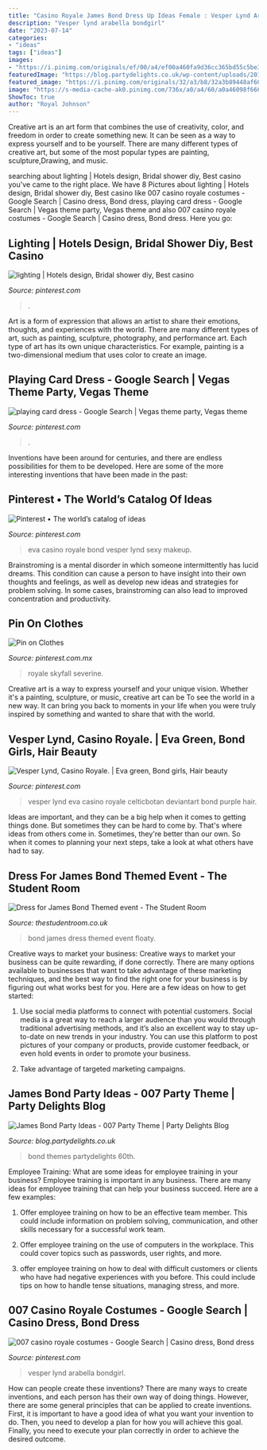 ```yaml
---
title: "Casino Royale James Bond Dress Up Ideas Female : Vesper Lynd Arabella Bondgirl"
description: "Vesper lynd arabella bondgirl"
date: "2023-07-14"
categories:
- "ideas"
tags: ["ideas"]
images:
- "https://i.pinimg.com/originals/ef/00/a4/ef00a460fa9d36cc365bd55c5be3ead3.jpg"
featuredImage: "https://blog.partydelights.co.uk/wp-content/uploads/2015/10/james-bond-party-ideas-1024x682.jpg"
featured_image: "https://i.pinimg.com/originals/32/a3/b8/32a3b89448af6003050bda975b48fa12.jpg"
image: "https://s-media-cache-ak0.pinimg.com/736x/a0/a4/60/a0a46098f6665ed5ba81172cfda59016.jpg"
ShowToc: true
author: "Royal Johnson"
---
```



Creative art is an art form that combines the use of creativity, color, and freedom in order to create something new. It can be seen as a way to express yourself and to be yourself. There are many different types of creative art, but some of the most popular types are painting, sculpture,Drawing, and music.

	

		
searching about lighting | Hotels design, Bridal shower diy, Best casino you've came to the right place. We have 8 Pictures about lighting | Hotels design, Bridal shower diy, Best casino like 007 casino royale costumes - Google Search | Casino dress, Bond dress, playing card dress - Google Search | Vegas theme party, Vegas theme and also 007 casino royale costumes - Google Search | Casino dress, Bond dress. Here you go:
		
    
## Lighting | Hotels Design, Bridal Shower Diy, Best Casino

<img loading=lazy src="https://i.pinimg.com/originals/32/a3/b8/32a3b89448af6003050bda975b48fa12.jpg" onerror="this.onerror=null;this.src='https://tse3.mm.bing.net/th?id=OIP.9tVEqrhxZ0msaVdrOIafZgHaJ4&amp;pid=15.1';" alt="lighting | Hotels design, Bridal shower diy, Best casino">

_Source: pinterest.com_

>. 

	

Art is a form of expression that allows an artist to share their emotions, thoughts, and experiences with the world. There are many different types of art, such as painting, sculpture, photography, and performance art. Each type of art has its own unique characteristics. For example, painting is a two-dimensional medium that uses color to create an image.

    
## Playing Card Dress - Google Search | Vegas Theme Party, Vegas Theme

<img loading=lazy src="https://i.pinimg.com/originals/4d/dd/9e/4ddd9e6f027bae2dba5ab22fcb3fd701.jpg" onerror="this.onerror=null;this.src='https://tse1.mm.bing.net/th?id=OIP.iMyYbfmF4utjyPh5nL8XnQHaLQ&amp;pid=15.1';" alt="playing card dress - Google Search | Vegas theme party, Vegas theme">

_Source: pinterest.com_

>. 

	

Inventions have been around for centuries, and there are endless possibilities for them to be developed. Here are some of the more interesting inventions that have been made in the past:

    
## Pinterest • The World’s Catalog Of Ideas

<img loading=lazy src="https://s-media-cache-ak0.pinimg.com/736x/a0/a4/60/a0a46098f6665ed5ba81172cfda59016.jpg" onerror="this.onerror=null;this.src='https://tse4.mm.bing.net/th?id=OIP.ifBP7bAAxllB9LMuEiI7zQHaLJ&amp;pid=15.1';" alt="Pinterest • The world’s catalog of ideas">

_Source: pinterest.com_

>eva casino royale bond vesper lynd sexy makeup. 

	

Brainstroming is a mental disorder in which someone intermittently has lucid dreams. This condition can cause a person to have insight into their own thoughts and feelings, as well as develop new ideas and strategies for problem solving. In some cases, brainstroming can also lead to improved concentration and productivity.

    
## Pin On Clothes

<img loading=lazy src="https://i.pinimg.com/originals/ef/00/a4/ef00a460fa9d36cc365bd55c5be3ead3.jpg" onerror="this.onerror=null;this.src='https://tse4.mm.bing.net/th?id=OIP.b9f8uPTsPqMGCyn06ku9gwHaFO&amp;pid=15.1';" alt="Pin on Clothes">

_Source: pinterest.com.mx_

>royale skyfall severine. 

	

Creative art is a way to express yourself and your unique vision. Whether it's a painting, sculpture, or music, creative art can be To see the world in a new way. It can bring you back to moments in your life when you were truly inspired by something and wanted to share that with the world.

    
## Vesper Lynd, Casino Royale. | Eva Green, Bond Girls, Hair Beauty

<img loading=lazy src="https://i.pinimg.com/736x/32/b5/b4/32b5b4a01fa3a223b828abee29b62378--casino-royale-eva-green.jpg" onerror="this.onerror=null;this.src='https://tse2.mm.bing.net/th?id=OIP.oz7e6z8qBDkuaW_P57fJSgHaJ8&amp;pid=15.1';" alt="Vesper Lynd, Casino Royale. | Eva green, Bond girls, Hair beauty">

_Source: pinterest.com_

>vesper lynd eva casino royale celticbotan deviantart bond purple hair. 

	

Ideas are important, and they can be a big help when it comes to getting things done. But sometimes they can be hard to come by. That's where ideas from others come in. Sometimes, they're better than our own. So when it comes to planning your next steps, take a look at what others have had to say.

    
## Dress For James Bond Themed Event - The Student Room

<img loading=lazy src="http://images.asos.com/inv/media/4/1/2/5/1835214/image4xl.jpg" onerror="this.onerror=null;this.src='https://tse3.mm.bing.net/th?id=OIP.n7kue1Rv7umJitsFpanZ8AHaJc&amp;pid=15.1';" alt="Dress for James Bond Themed event - The Student Room">

_Source: thestudentroom.co.uk_

>bond james dress themed event floaty. 

	

Creative ways to market your business:
Creative ways to market your business can be quite rewarding, if done correctly. There are many options available to businesses that want to take advantage of these marketing techniques, and the best way to find the right one for your business is by figuring out what works best for you. Here are a few ideas on how to get started: 
1. Use social media platforms to connect with potential customers. Social media is a great way to reach a larger audience than you would through traditional advertising methods, and it’s also an excellent way to stay up-to-date on new trends in your industry. You can use this platform to post pictures of your company or products, provide customer feedback, or even hold events in order to promote your business. 

2. Take advantage of targeted marketing campaigns.

    
## James Bond Party Ideas - 007 Party Theme | Party Delights Blog

<img loading=lazy src="https://blog.partydelights.co.uk/wp-content/uploads/2015/10/james-bond-party-ideas-1024x682.jpg" onerror="this.onerror=null;this.src='https://tse4.mm.bing.net/th?id=OIP.sSdJXEQuenUd7F7q5biOBAHaE7&amp;pid=15.1';" alt="James Bond Party Ideas - 007 Party Theme | Party Delights Blog">

_Source: blog.partydelights.co.uk_

>bond themes partydelights 60th. 

	

Employee Training: What are some ideas for employee training in your business?
Employee training is important in any business. There are many ideas for employee training that can help your business succeed. Here are a few examples:
1. Offer employee training on how to be an effective team member. This could include information on problem solving, communication, and other skills necessary for a successful work team.

2. Offer employee training on the use of computers in the workplace. This could cover topics such as passwords, user rights, and more.

3. offer employee training on how to deal with difficult customers or clients who have had negative experiences with you before. This could include tips on how to handle tense situations, managing stress, and more.

    
## 007 Casino Royale Costumes - Google Search | Casino Dress, Bond Dress

<img loading=lazy src="https://i.pinimg.com/originals/a0/ca/a4/a0caa4f161e2e09bba668e020ac44f14.jpg" onerror="this.onerror=null;this.src='https://tse2.mm.bing.net/th?id=OIP.pL_7ZIehVDFG37vA1hGqDQHaHH&amp;pid=15.1';" alt="007 casino royale costumes - Google Search | Casino dress, Bond dress">

_Source: pinterest.com_

>vesper lynd arabella bondgirl. 

	

How can people create these inventions?
There are many ways to create inventions, and each person has their own way of doing things. However, there are some general principles that can be applied to create inventions. First, it is important to have a good idea of what you want your invention to do. Then, you need to develop a plan for how you will achieve this goal. Finally, you need to execute your plan correctly in order to achieve the desired outcome.

